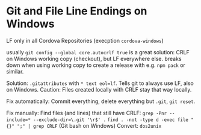 # Git and File Line Endings on Windows

LF only in all Cordova Repositories (execption `cordova-windows`)

usually `git config --global core.autocrlf true` is a great solution: CRLF on Windows working copy (checkout), but LF everywhere else.
breaks down when using working copy to create a release with e.g. `npm pack` or similar.

Solution: `.gitattributes` with `* text eol=lf`. Tells git to always use LF, also on Windows.
Caution: Files created locally with CRLF stay that way locally.

Fix automatically:
Commit everything, delete everything but `.git`, `git reset`.

Fix manually:
Find files (and lines) that still have CRLF:
`grep -Pnr --include=* --exclude-dir=\.git '\r$' .`
`find . -not -type d -exec file "{}" ";" | grep CRLF` (Git bash on Windows)
Convert: `dos2unix`
